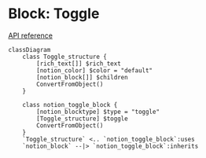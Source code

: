 # Block: Toggle

[API reference](https://developers.notion.com/reference/block#toggle-blocks)

```mermaid
classDiagram
    class Toggle_structure {
        [rich_text[]] $rich_text
        [notion_color] $color = "default"
        [notion_block[]] $children
        ConvertFromObject()
    }

    class notion_toggle_block {
        [notion_blocktype] $type = "toggle"
        [Toggle_structure] $toggle
        ConvertFromObject()
    }
    `Toggle_structure` <.. `notion_toggle_block`:uses
    `notion_block` --|> `notion_toggle_block`:inherits
```
